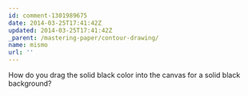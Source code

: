 ```yaml
---
id: comment-1301989675
date: 2014-03-25T17:41:42Z
updated: 2014-03-25T17:41:42Z
_parent: /mastering-paper/contour-drawing/
name: mismo
url: ''
---
```


How do you drag the solid black color into the canvas for a solid black background?
